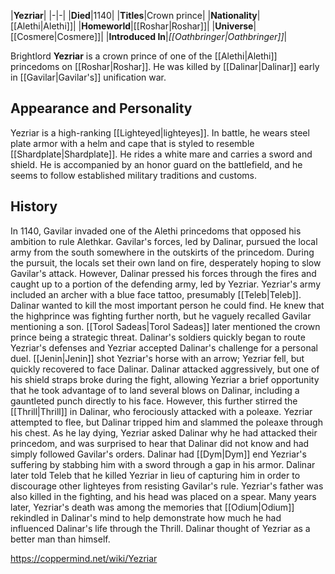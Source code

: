 |**Yezriar**|
|-|-|
|**Died**|1140|
|**Titles**|Crown prince|
|**Nationality**|[[Alethi\|Alethi]]|
|**Homeworld**|[[Roshar\|Roshar]]|
|**Universe**|[[Cosmere\|Cosmere]]|
|**Introduced In**|*[[Oathbringer\|Oathbringer]]*|

Brightlord **Yezriar** is a crown prince of one of the [[Alethi\|Alethi]] princedoms on [[Roshar\|Roshar]]. He was killed by [[Dalinar\|Dalinar]] early in [[Gavilar\|Gavilar's]] unification war.

## Appearance and Personality
Yezriar is a high-ranking [[Lighteyed\|lighteyes]]. In battle, he wears steel plate armor with a helm and cape that is styled to resemble [[Shardplate\|Shardplate]]. He rides a white mare and carries a sword and shield. He is accompanied by an honor guard on the battlefield, and he seems to follow established military traditions and customs.

## History
In 1140, Gavilar invaded one of the Alethi princedoms that opposed his ambition to rule Alethkar. Gavilar's forces, led by Dalinar, pursued the local army from the south somewhere in the outskirts of the princedom. During the pursuit, the locals set their own land on fire, desperately hoping to slow Gavilar's attack. However, Dalinar pressed his forces through the fires and caught up to a portion of the defending army, led by Yezriar. Yezriar's army included an archer with a blue face tattoo, presumably [[Teleb\|Teleb]].
Dalinar wanted to kill the most important person he could find. He knew that the highprince was fighting further north, but he vaguely recalled Gavilar mentioning a son. [[Torol Sadeas\|Torol Sadeas]] later mentioned the crown prince being a strategic threat. Dalinar's soldiers quickly began to route Yezriar's defenses and Yezriar accepted Dalinar's challenge for a personal duel. [[Jenin\|Jenin]] shot Yezriar's horse with an arrow; Yezriar fell, but quickly recovered to face Dalinar. Dalinar attacked aggressively, but one of his shield straps broke during the fight, allowing Yezriar a brief opportunity that he took advantage of to land several blows on Dalinar, including a gauntleted punch directly to his face. However, this further stirred the [[Thrill\|Thrill]] in Dalinar, who ferociously attacked with a poleaxe. Yezriar attempted to flee, but Dalinar tripped him and slammed the poleaxe through his chest.
As he lay dying, Yezriar asked Dalinar why he had attacked their princedom, and was surprised to hear that Dalinar did not know and had simply followed Gavilar's orders. Dalinar had [[Dym\|Dym]] end Yezriar's suffering by stabbing him with a sword through a gap in his armor. Dalinar later told Teleb that he killed Yezriar in lieu of capturing him in order to discourage other lighteyes from resisting Gavilar's rule. Yezriar's father was also killed in the fighting, and his head was placed on a spear.
Many years later, Yezriar's death was among the memories that [[Odium\|Odium]] rekindled in Dalinar's mind to help demonstrate how much he had influenced Dalinar's life through the Thrill. Dalinar thought of Yezriar as a better man than himself.



https://coppermind.net/wiki/Yezriar